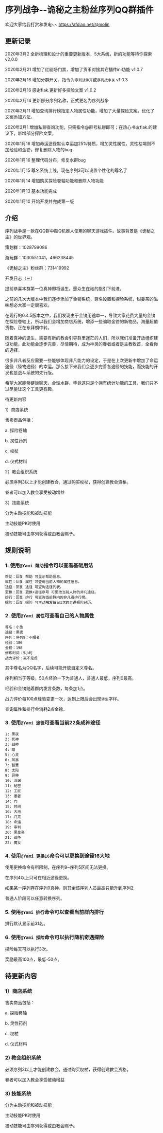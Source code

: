 # 序列战争--诡秘之主粉丝序列QQ群插件

欢迎大家给我打赏和发电~~ https://afdian.net/@molin

## 更新记录

2020年3月2 全新梳理和设计的重要更新版本，5大系统，新的功能等待你探索  v2.0.0

2020年2月21 增加了红剧场门票，增加了货币对接其它插件ini功能 v1.0.7

2020年2月16 增加分群开关，指令为`序列战争开`或`序列战争关` v1.0.3

2020年2月16 感谢flak.更新好多探险文案 v1.0.2

2020年2月14 更新部分序列名称，正式更名为序列战争

2020年2月11 增加查询排行榜指定人物属性功能，增加了大量探险文案。优化了文案添加方法。

2020年2月1 增加私聊查询功能，只需指令@群号私聊即可；在热心书友flak.的建议下，新增部分探险文案。

2020年1月16 增加命运途径默认幸运加25%特质，增加灵性属性，灵性枯竭则不加经验和金镑，修复删除人物的bug

2020年1月16 整理代码分布，修复水群bug

2020年1月15 尊名系统上线，现在序列3可以设置个性化的尊名了

2020年1月14 增加购买探险卷轴功能和删除人物功能

2020年1月13 基本功能完成

2020年1月10 开始开发并完成第一版

## 介绍

序列战争是一款在QQ群中酷Q机器人使用的聊天游戏插件。故事背景是《诡秘之主》的世界观。

策划群：1028799086

游玩群：1030551041，466238445

《诡秘之主》粉丝群：731419992

开发日志（三）

提前恭喜本群第一位真神即将诞生。愿众生在祂的指引下前进。

之前的几次大版本中我们逐步添加了金镑系统，尊名设置和探险系统，甜姜茶的滋味想必大家一定很喜欢。

在现行的0.4.5版本之中，我们发现由于金镑用途单一，导致大家花费大量的金镑在探险卷轴上，所以我们会增加商店系统，增添一些骗取金镑的新物品，海量超值货物，正在东拜朗中转。

随着真神的诞生，需要有新的教会引导群里迷茫的人们，所以我们准备开放组织建设功能，此功能会逐步完善，尽情期待，成为神灵的眷者或者是主教牧首，全看你的选择。

很多非凡者反应需要一些能够体现非凡能力的设定，于是在上次更新中增加了命运途径（怪物途径）的幸运，那么接下来我们会逐步完善各途径的技能，而技能的开发也是战斗系统的先行版。

希望大家能够健康聊天，合理水群，毕竟这只是个拥有统计功能的工具，我们只不过尽量让这个工具更有趣。

待更新内容

1）商店系统

售卖商品包括：

a. 探险卷轴

b. 灵性药剂

c. 权杖

d. 仪式材料

2）教会组织系统

必须序列3以上才能创建教会，通过购买权杖，获得创建教会资格。

眷者可以加入教会享受被动增益

3）技能系统

分为主动技能和被动技能

主动技能PK时使用

被动技能可由序列获得或由教会赐予。

## 规则说明
### 1. 使用`@Yami 帮助`指令可以查看基础用法

```
帮助：回复 帮助 可显示帮助信息。
属性：回复 属性 可查询当前人物的属性信息。
途径：回复 途径 可查询途径列表。
更换：回复 更换+途径序号 可更改当前人物的非凡途径。
排行：回复 排行 可查询当前群内的非凡者排行榜。
探险：回复 探险 可主动触发每日1次的奇遇探险经历。
```

### 2. 使用`@Yami 属性`可查看自己的人物属性
```
尊名：小鱼
途径：黑夜
序列：序列9：不眠者
经验：186
金镑：198
修炼时间：5小时
战力评价：毫不足虑
```
其中尊名为QQ名字，后续可能开放自定义尊名。

序列相当于等级。50点经验一下为普通人，普通人最低，序列0最高。

经验和金镑随着群内发言条数，每条加1点。

战力评价每100点经验变更一次，达到上限后会出现`转生`字样。

查询属性和排行会消耗2点金镑。

### 3. 使用`@Yami 途径`可查看当前22条成神途径
```
1: 黑夜
2: 死神
3: 战神
4: 暗
5: 心灵
6: 风暴
7: 智慧
8: 太阳
9: 异种
10: 深渊
11: 秘密
12: 工匠
13: 愚者
14: 门
15: 时间
16: 大地
17: 月亮
18: 命运
19: 审判
20: 黑皇帝
21: 战争
22: 魔女
```

### 4. 使用`@Yami 更换16`命令可以更换到途径16大地

使用更换命令有所限制，在序列9~序列5区间无法更换。

在序列4以上只可在相近途径更换。

如果某一序列存在序列0真神，则其余该序列人员最高只能升到序列2.

普通人阶段可以任意转换序列。

### 5. 使用`@Yami 排行`命令可以查看当前群内排行
排行默认显示前31名。
### 6. 使用`@Yami 探险`命令可以执行随机奇遇探险
探险每天可以执行3次。

奖励最高100点，最低-50点。

## 待更新内容

### 1）商店系统
售卖商品包括：

a. 探险卷轴

b. 灵性药剂

c. 权杖

d. 仪式材料

### 2) 教会组织系统
必须序列3以上才能创建教会，通过购买权杖，获得创建教会资格。

眷者可以加入教会享受被动增益

### 3) 技能系统

分为主动技能和被动技能

主动技能PK时使用

被动技能可由序列获得或由教会赐予。


